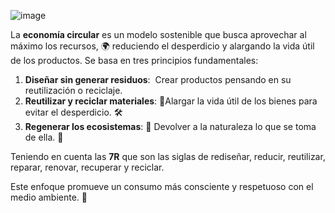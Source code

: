 ![image](https://github.com/user-attachments/assets/73877b03-c804-4d65-96db-17ecb9fa771f)




La **economía circular** es un modelo sostenible que busca aprovechar al máximo los recursos, 🌍
reduciendo el desperdicio y alargando la vida útil de los productos.
Se basa en tres principios fundamentales:
1. **Diseñar sin generar residuos**: ️ Crear productos pensando en su reutilización o reciclaje.
2. **Reutilizar y reciclar materiales**: 🔧Alargar la vida útil de los bienes para evitar el desperdicio. 🛠
3. **Regenerar los ecosistemas**: 🌱 Devolver a la naturaleza lo que se toma de ella. 🌳


Teniendo en cuenta las **7R** que son las siglas de rediseñar, reducir, reutilizar, reparar, renovar,
recuperar y reciclar.


Este enfoque promueve un consumo más consciente y respetuoso con el medio ambiente. 💚

